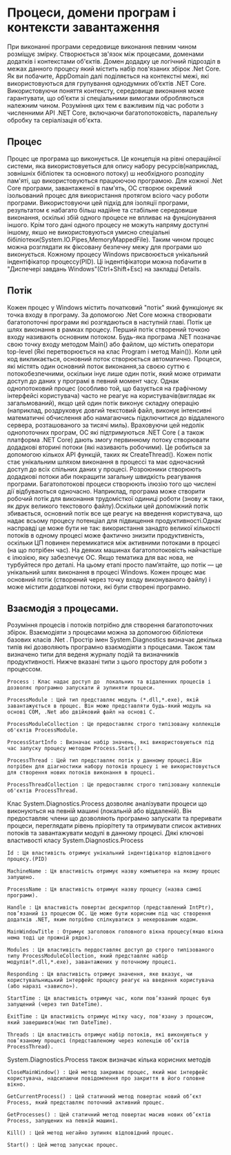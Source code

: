 # Процеси, домени програм і контексти завантаження

При виконанні програми середовище виконання певним чином розміщує змірку. Створюється зв'язок між процесами, доменами додатків і контекстами об'єктів.
Домен додадку це логічний підрозділ в межах данного процесу який містить набір пов'язаних збірок .Net Core. Як ви побачите, AppDomain далі поділяється на контекстні межі, які використовуються для групування однодумних об’єктів .NET Core. Використовуючи поняття контексту, середовище виконання може гарантувати, що об’єкти зі спеціальними вимогами обробляються належним чином. Розуміння цих тем є важливим під час роботи з численними API .NET Core, включаючи багатопотоковість, паралельну обробку та серіалізація об'єкта.

## Процес

Процес це програма що виконується. Це концепція на рівні операційної системи, яка використовуеться для опису набору ресурсів(наприклад, зовнішніх бібліотек та основного потоку) ш необхідного розподілу пам'яті, що використовуються працюючою програмою. Для кожної .Net Core програми, завантаженої в пам'ять, ОС створює окремий ізольований процес для використання протягом всіого часу роботи програми.
Використовуючи цей підхід для ізоляції програми, результатом є набагато більш надійне та стабільне середовише виконання, оскількі збій одного процесе не впливає на фунціонування іншого. Крім того дані одного процесу не можуть напряму доступні іншому, якшо не використовуються умисно спеціальні бібіліотеки(System.IO.Pipes,MemoryMappedFile). Таким чином процес можна розглядати як фіксовану безпечну межу для програми шо виконується.
Кожному процесу Windows присвоюється унікальний індентіфікатор процессу(PID). Ці індентіфікатори можна побачити в "Диспечері завдань Windows"(Ctrl+Shift+Esc) на закладці Details.

## Потік

Кожен процес у Windows містить початковий "потік" який функціонує як точка входу в програму. За допомогою .Net Core можна створювати багатопоточні програми які розгядаються в наступній главі. 
Потік це шлях виконання в рамках процесу. Перший потік створений точкою входу називають основним потоком. Будь-яка програма .NET позначає свою точку входу методом Main() або файлом, що містить оператори top-level (Які перетворюється на клас Program і метод Main()). Коли цей код викликається, основний поток створюється автоматично.
Процеси, які містять один основний поток виконання,за своєю суттю є потокобезпечними, оскільки інує лише один потік, який може отримати доступ до даних у програмі в певний момент часу. Однак однопотоковий процес (особливо той, що базується на графічному інтерфейсі користувача) часто не реагує на користувачів(виглядає як загальмований), якщо цей один потік виконує складну операцію (наприклад, роздруковує довгий текстовий файл, виконує інтенсивні математичні обчислення або намагаючись підключитися до віддаленого сервера, розташованого за тисячі миль).
Враховуючи цей недолік однопоточних програм, ОС які підтримуються .NET Core ( а також платформа .NET Core) дають змогу первинному потоку створювати додадкові вторині потоки (які називають робочими). Це робиться за допомогою кількох API функцій, таких як CreateThread(). Кожен потік стає унікальним шляхом виконання в процессі та має одночасний доступ до всіх спільних даних у процесі.
Розроюники створюють додадкові потоки аби покращити загальну швидкість реагування програми. Багатопотокові процеси створюють ілюзію того що числені дії відбуваються одночасно. Наприклад, програма може створити робочий потік для виконання трудомісткої одиниці роботи (знову ж таки, як друк великого текстового файлу).Оскільки цей допоміжний потік збивається, основний потік все ще реагує на введення користувача, що надає всьому процесу потенціал для підвищення продуктивності.Однак насправді це може бути не так: використання занадто великої кількості потоків в одному процесі може фактично знизити продуктивність, оскільки ЦП повинен перемикатися між активними потоками в процесі (на що потрібен час).
На деяких машинах багатопотоковість найчастіше є ілюзією, яку забезпечує ОС.
Якщо тематика для вас нова, не турбуйтеся про деталі. На цьому етапі просто пам’ятайте, що потік — це унікальний шлях виконання в процесі Windows. Кожен процес має основний потік (створений через точку входу виконуваного файлу) і може містити додаткові потоки, які були створені програмно.

## Взаємодія з процесами.

Розуміння процесів і потоків потрібно для створення багатопоточних збірок. Взаємодіяти з процесами можна за допомогою бібліотеки базових класів .Net .
Простір імен System.Diagnostics визначає декілька типів які дозволяють програмно взаємодіяти з процесами. Також там визначено типи для веденя журналу подій та визначників продуктивності. 
Нижче вказані типи з цього простору для роботи з процессом.

    Process : Клас надає доступ до  локальних та відаленних процесів і дозволяє програмно запускати й зупиняти процеси.

    ProcessModule : Цей тип представляє модуль (*.dll,*.exe), якій завантажується в процес. Він може представляти будь-який модуль на основі COM, .Net або двійковий файл на основі C.

    ProcessModuleCollection : Це предоставляє строго типізовану коллекцію об'єктів ProcessModule.

    ProcessStartInfo : Визначає набір значень, які використовуються під час запуску процесу методом Process.Start().

    ProcessThread : Цей тип представляє потік у данному процесі.Він потрібен для діагностики набору потоків процесу і не використовується для створення нових потоків виконання в процесі.

    ProcessThreadCollection : Це предоставляє строго типізовану коллекцію об'єктів ProcessThread.

Клас System.Diagnostics.Process дозволяє аналізувати процеси що виконуються на певній машині (локальній або віддаленій). Він предоставляє члени що дозволяють програмно запускати та преривати процеси, переглядати рівень пріорітету та отримувати список активних потоків та завантажувати модулі в данному процесі. 
Дякі ключові властивості класу System.Diagnostics.Process

    Id : Ця властивість отримує унікальний індентіфікатор відповідного процесу.(PID)

    MachineName : Ця властивість отримує назву компьютера на якому процес запущено.

    ProcessName : Ця властивість отримує назву процесу (назва самої програми).

    Handle : Ця властивість повертає дескриптор (представлений IntPtr), пов’язаний із процесом ОС. Це може бути корисним під час створення додатків .NET, яким потрібно спілкуватися з некерованим кодом.

    MainWindowTitle : Отримує заголовок головного вікна процесу(якшо вікна нема тоді це прожній рядок).

    Modules : Ця властивість пердоставляє доступ до строго типізованого типу ProcessModuleCollection, який представляє набір модулів(*.dll,*.exe), завантажених у поточному процесі.

    Responding : Ця властивість отримує значення, яке вказує, чи користувальницький інтерфейс процесу реагує на введення користувача (або наразі «зависло»).

    StartTime : Ця властивість отримує час, коли пов’язаний процес був запущений (через тип DateTime).

    ExitTime : Ця властивість отримує мітку часу, пов'язану з процесом, який завершився(має тип DateTime).

    Threads : Ця властивість отримує набір потоків, які виконуються у пов’язаному процесі (представленому через колекцію об’єктів ProcessThread).

System.Diagnostics.Process також визначає кілька корисних методів 

    CloseMainWindow() : Цей метод закриває процес, який має інтерфейс користувача, надсилаючи повідомлення про закриття в його головне вікно.

    GetCurrentProcess() : Цей статичний метод повертає новий об’єкт Process, який представляє поточний активний процес.

    GetProcesses() : Цей статичний метод повертає масив нових об’єктів Process, запущених на певній машині.

    Kill() : Цей метод негайно зупиняє відповідний процес.

    Start() : Цей метод запускає процес.





